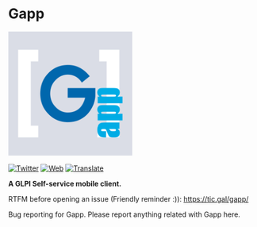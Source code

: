 # Gapp
<img src="https://raw.githubusercontent.com/ticgal/gapp/multimedia/gapp-512.png" alt="ActualTime Logo" height="250px" width="250px" class="js-lazy-loaded">

[![Twitter](https://img.shields.io/badge/Twitter-TICgal-blue.svg?style=flat-square)](https://twitter.com/ticgalcom)
[![Web](https://img.shields.io/badge/Web-TICgal-blue.svg?style=flat-square)](https://tic.gal/)
[![Translate](https://hosted.weblate.org/widgets/gapp/-/gapp-selfservice/svg-badge.svg)](https://hosted.weblate.org/engage/gapp/?utm_source=widget)

**A GLPI Self-service mobile client.**

RTFM before opening an issue (Friendly reminder :)): https://tic.gal/gapp/

Bug reporting for Gapp.
Please report anything related with Gapp here.
